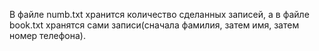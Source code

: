 В файле numb.txt хранится количество сделанных записей, а в файле book.txt хранятся сами записи(сначала фамилия, затем имя, затем номер телефона).
